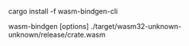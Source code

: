 cargo install -f wasm-bindgen-cli

wasm-bindgen [options] ./target/wasm32-unknown-unknown/release/crate.wasm
